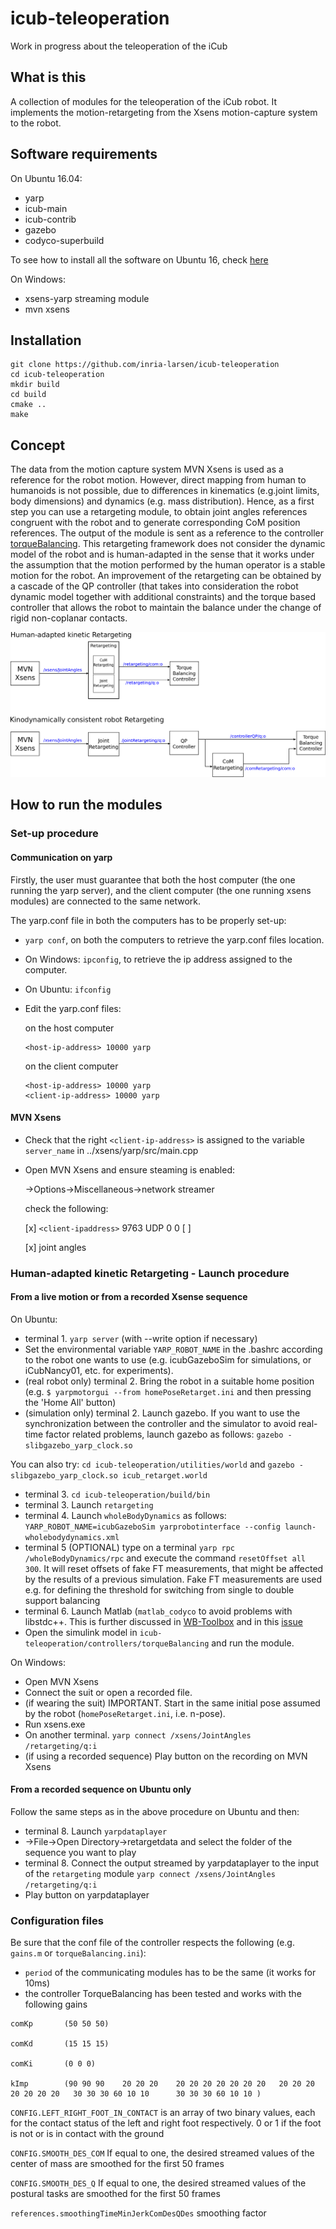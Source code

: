 # icub-teleoperation

Work in progress about the teleoperation of the iCub

## What is this

A collection of modules for the teleoperation of the iCub robot.
It implements the motion-retargeting from the Xsens motion-capture system to the robot.


## Software requirements

On Ubuntu 16.04:
* yarp
* icub-main
* icub-contrib
* gazebo
* codyco-superbuild

To see how to install all the software on Ubuntu 16, check [here](https://github.com/inria-larsen/icub-manual/wiki/How-to-install-the-software-on-your-machine-(Ubuntu-16))

On Windows:
* xsens-yarp streaming module
* mvn xsens


## Installation

```
git clone https://github.com/inria-larsen/icub-teleoperation
cd icub-teleoperation
mkdir build
cd build
cmake ..
make
```


## Concept

The data from the motion capture system MVN Xsens is used as a reference for the robot motion. However, direct mapping from human to humanoids is not possible, due to differences in kinematics (e.g.joint limits, body dimensions) and dynamics (e.g. mass distribution). 
Hence, as a first step you can use a retargeting module, to obtain joint angles references congruent with the robot and to generate corresponding CoM position references. The output of the module is sent as a reference to the controller [torqueBalancing](https://www.frontiersin.org/articles/10.3389/frobt.2015.00006/full#B25). This retargeting framework does not consider the dynamic model of the robot and is human-adapted in the sense that it works under the assumption that the motion performed by the human operator is a stable motion for the robot.
An improvement of the retargeting can be obtained by a cascade of the QP controller (that takes into consideration the robot dynamic model together with additional constraints) and the torque based controller that allows the robot to maintain the balance under the change of rigid non-coplanar contacts. 

![alt text](https://github.com/inria-larsen/icub-teleoperation/blob/master/doc/retargeting-chart.png "Software concept")


## How to run the modules

### Set-up procedure

#### Communication on yarp

Firstly, the user must guarantee that both the host computer (the one running the yarp server), and the client computer (the one running xsens modules) are connected to the same network.

The yarp.conf file in both the computers has to be properly set-up:
- `yarp conf`, on both the computers to retrieve the yarp.conf files location.
- On Windows: `ipconfig`, to retrieve the ip address assigned to the computer.
- On Ubuntu: `ifconfig`
- Edit the yarp.conf files:
	
	on the host computer

	```
	<host-ip-address> 10000 yarp
	```

	on the client computer

	```
	<host-ip-address> 10000 yarp
	<client-ip-address> 10000 yarp
	```

#### MVN Xsens

- Check that the right `<client-ip-address>` is assigned to the variable `server_name` in ../xsens/yarp/src/main.cpp
- Open MVN Xsens and ensure steaming is enabled:

    ->Options->Miscellaneous->network streamer

    check the following:

     [x] `<client-ipaddress>` 9763 UDP 0 0 [ ]

     [x] joint angles



### Human-adapted kinetic Retargeting - Launch procedure

#### From a live motion or from a recorded Xsense sequence 

On Ubuntu:
- terminal 1. `yarp server` (with --write option if necessary)
- Set the environmental variable `YARP_ROBOT_NAME` in the .bashrc according to the robot one wants to use (e.g. icubGazeboSim for simulations, or iCubNancy01, etc. for experiments).
- (real robot only) terminal 2. Bring the robot in a suitable home position (e.g. `$ yarpmotorgui --from homePoseRetarget.ini` and then pressing the 'Home All' button)
- (simulation only) terminal 2. Launch gazebo. If you want to use the synchronization between the controller and the simulator to avoid real-time factor related problems, launch gazebo as follows: `gazebo -slibgazebo_yarp_clock.so`

You can also try:
`cd icub-teleoperation/utilities/world` and `gazebo -slibgazebo_yarp_clock.so icub_retarget.world`

- terminal 3. `cd icub-teleoperation/build/bin`
- terminal 3. Launch `retargeting`
- terminal 4. Launch `wholeBodyDynamics` as follows: `YARP_ROBOT_NAME=icubGazeboSim yarprobotinterface --config launch-wholebodydynamics.xml`
- terminal 5 (OPTIONAL) type on a terminal `yarp rpc /wholeBodyDynamics/rpc` and execute the command `resetOffset all 300`. It will reset offsets of fake FT measurements, that might be affected by the results of a previous simulation. Fake FT measurements are used e.g. for defining the threshold for switching from single to double support balancing
- terminal 6. Launch Matlab (`matlab_codyco` to avoid problems with libstdc++. This is further discussed in [WB-Toolbox](https://github.com/robotology/WB-Toolbox) and in this [issue](https://github.com/robotology/codyco-superbuild/issues/141#issuecomment-257892256)
- Open the simulink model in `icub-teleoperation/controllers/torqueBalancing` and run the module.


On Windows:
- Open MVN Xsens
- Connect the suit or open a recorded file.
- (if wearing the suit) IMPORTANT. Start in the same initial pose assumed by the robot (`homePoseRetarget.ini`, i.e. n-pose). 
- Run xsens.exe
- On another terminal. `yarp connect /xsens/JointAngles /retargeting/q:i`
- (if using a recorded sequence) Play button on the recording on MVN Xsens


#### From a recorded sequence on Ubuntu only 

Follow the same steps as in the above procedure on Ubuntu and then:
- terminal 8. Launch `yarpdataplayer`
- ->File->Open Directory->retargetdata and select the folder of the sequence you want to play
- terminal 8. Connect the output streamed by yarpdataplayer to the input of the `retargeting` module `yarp connect /xsens/JointAngles /retargeting/q:i`
- Play button on yarpdataplayer


### Configuration files

Be sure that the conf file of the controller respects the following (e.g. `gains.m` or `torqueBalancing.ini`):
- `period` of the communicating modules has to be the same (it works for 10ms)
- the controller TorqueBalancing has been tested and works with the following gains
```
comKp       (50 50 50)

comKd       (15 15 15)

comKi       (0 0 0)

kImp        (90 90 90    20 20 20    20 20 20 20 20 20 20   20 20 20 20 20 20 20   30 30 30 60 10 10      30 30 30 60 10 10 )

```
`CONFIG.LEFT_RIGHT_FOOT_IN_CONTACT` is an array of two binary values, each for the contact status of the left and right foot respectively. 0 or 1 if the foot is not or is in contact with the ground   

`CONFIG.SMOOTH_DES_COM`  If equal to one, the desired streamed values of the center of mass are smoothed for the first 50 frames 

`CONFIG.SMOOTH_DES_Q`    If equal to one, the desired streamed values  of the postural tasks are smoothed for the first 50 frames 

`references.smoothingTimeMinJerkComDesQDes` smoothing factor    

